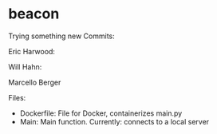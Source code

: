 # beacon
Trying something new
Commits:

Eric Harwood:

Will Hahn:

Marcello Berger



Files:
- Dockerfile: File for Docker, containerizes main.py
- Main: Main function. Currently: connects to a local server
